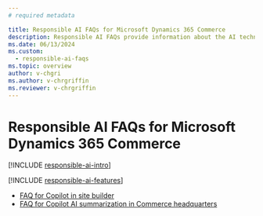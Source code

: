 ```yaml
---
# required metadata

title: Responsible AI FAQs for Microsoft Dynamics 365 Commerce
description: Responsible AI FAQs provide information about the AI technology used in Microsoft Dynamics 365 Commerce, along with key considerations and details about how the AI is used, how it was tested and evaluated, and any specific limitations.
ms.date: 06/13/2024
ms.custom: 
  - responsible-ai-faqs
ms.topic: overview
author: v-chgri
ms.author: v-chrgriffin
ms.reviewer: v-chrgriffin
---
```


# Responsible AI FAQs for Microsoft Dynamics 365 Commerce

[!INCLUDE [responsible-ai-intro](../../includes/responsible-ai-intro.md)]

[!INCLUDE [responsible-ai-features](../../includes/responsible-ai-features.md)]

- [FAQ for Copilot in site builder](faqs-copilot-site-builder.md)
- [FAQ for Copilot AI summarization in Commerce headquarters](faqs-ai-summarization-hq.md)
